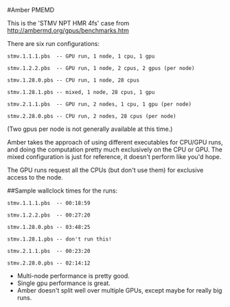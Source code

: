#Amber PMEMD

This is the 'STMV NPT HMR 4fs' case from http://ambermd.org/gpus/benchmarks.htm

There are six run configurations:

`stmv.1.1.1.pbs  -- GPU run, 1 node, 1 cpu, 1 gpu`

`stmv.1.2.2.pbs  -- GPU run, 1 node, 2 cpus, 2 gpus (per node)`

`stmv.1.28.0.pbs -- CPU run, 1 node, 28 cpus`

`stmv.1.28.1.pbs -- mixed, 1 node, 28 cpus, 1 gpu`

`stmv.2.1.1.pbs  -- GPU run, 2 nodes, 1 cpu, 1 gpu (per node)`

`stmv.2.28.0.pbs -- CPU run, 2 nodes, 28 cpus (per node)`

(Two gpus per node is not generally available at this time.)

Amber takes the approach of using different executables for CPU/GPU runs,
and doing the computation pretty much exclusively on the CPU or GPU.  The
mixed configuration is just for reference, it doesn't perform like you'd
hope.

The GPU runs request all the CPUs (but don't use them) for exclusive
access to the node.

##Sample wallclock times for the runs:

`stmv.1.1.1.pbs  -- 00:18:59`

`stmv.1.2.2.pbs  -- 00:27:20`

`stmv.1.28.0.pbs -- 03:48:25`

`stmv.1.28.1.pbs -- don't run this!`

`stmv.2.1.1.pbs  -- 00:23:20`

`stmv.2.28.0.pbs -- 02:14:12`

* Multi-node performance is pretty good.
* Single gpu performance is great.
* Amber doesn't split well over multiple GPUs, except maybe for really big runs.
